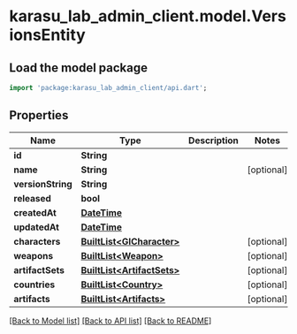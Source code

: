 # karasu_lab_admin_client.model.VersionsEntity

## Load the model package
```dart
import 'package:karasu_lab_admin_client/api.dart';
```

## Properties
Name | Type | Description | Notes
------------ | ------------- | ------------- | -------------
**id** | **String** |  | 
**name** | **String** |  | [optional] 
**versionString** | **String** |  | 
**released** | **bool** |  | 
**createdAt** | [**DateTime**](DateTime.md) |  | 
**updatedAt** | [**DateTime**](DateTime.md) |  | 
**characters** | [**BuiltList&lt;GICharacter&gt;**](GICharacter.md) |  | [optional] 
**weapons** | [**BuiltList&lt;Weapon&gt;**](Weapon.md) |  | [optional] 
**artifactSets** | [**BuiltList&lt;ArtifactSets&gt;**](ArtifactSets.md) |  | [optional] 
**countries** | [**BuiltList&lt;Country&gt;**](Country.md) |  | [optional] 
**artifacts** | [**BuiltList&lt;Artifacts&gt;**](Artifacts.md) |  | [optional] 

[[Back to Model list]](../README.md#documentation-for-models) [[Back to API list]](../README.md#documentation-for-api-endpoints) [[Back to README]](../README.md)


